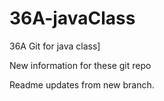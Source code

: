 # 36A-javaClass
36A Git for java class]

New information for these git repo

Readme updates from new branch.
